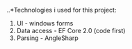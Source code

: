 ..*Technologies i used for this project:
1. UI - windows forms
2. Data access - EF Core 2.0 (code first)
3. Parsing - AngleSharp
